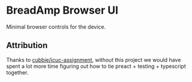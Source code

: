 # BreadAmp Browser UI

Minimal browser controls for the device.

## Attribution

Thanks to [cubbie/icuc-assignment](https://github.com/cubbie/icuc-assignment), without this project we would have spent a lot more time figuring out how to tie preact + testing + typescript together.
